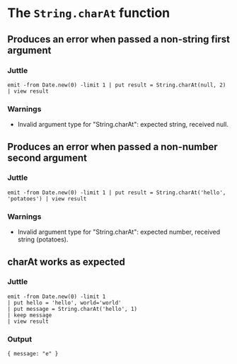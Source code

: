 The `String.charAt` function
============================

Produces an error when passed a non-string first argument
-----------------------------------------------------------

### Juttle

    emit -from Date.new(0) -limit 1 | put result = String.charAt(null, 2) | view result

### Warnings

  * Invalid argument type for "String.charAt": expected string, received null.


Produces an error when passed a non-number second argument
-----------------------------------------------------------

### Juttle

    emit -from Date.new(0) -limit 1 | put result = String.charAt('hello', 'potatoes') | view result

### Warnings

  * Invalid argument type for "String.charAt": expected number, received string (potatoes).

charAt works as expected
-------------------------------

### Juttle

    emit -from Date.new(0) -limit 1
    | put hello = 'hello', world='world'
    | put message = String.charAt('hello', 1)
    | keep message
    | view result

### Output

    { message: "e" }
